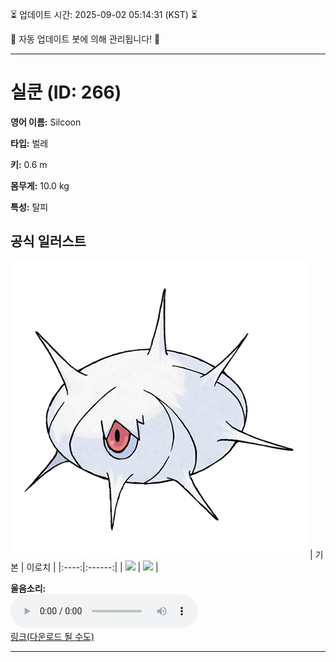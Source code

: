 
⏳ 업데이트 시간: 2025-09-02 05:14:31 (KST) ⏳

🤖 자동 업데이트 봇에 의해 관리됩니다! 🤖

---

# 실쿤 (ID: 266)
**영어 이름:** Silcoon

**타입:** 벌레

**키:** 0.6 m

**몸무게:** 10.0 kg

**특성:** 탈피

## 공식 일러스트
![](https://raw.githubusercontent.com/PokeAPI/sprites/master/sprites/pokemon/other/official-artwork/266.png)
| 기본 | 이로치 |
|:----:|:------:|
| <img src="http://play.pokemonshowdown.com/sprites/ani/silcoon.gif" width="200"> | <img src="http://play.pokemonshowdown.com/sprites/ani-shiny/silcoon.gif" width="200"> |

**울음소리:**<br><audio controls src="https://raw.githubusercontent.com/PokeAPI/cries/main/cries/pokemon/latest/266.ogg"></audio><br> [링크(다운로드 될 수도)](https://raw.githubusercontent.com/PokeAPI/cries/main/cries/pokemon/latest/266.ogg)


---
